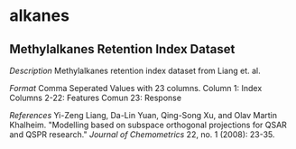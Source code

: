 # alkanes 
## Methylalkanes Retention Index Dataset

*Description*
	Methylalkanes retention index dataset from Liang et. al. 

*Format*
	Comma Seperated Values with 23 columns. 
	Column 1: Index
	Columns 2-22: Features 
	Comun 23: Response 

*References*
	Yi-Zeng Liang, Da-Lin Yuan, Qing-Song Xu, and Olav Martin Khalheim. "Modelling based on subspace orthogonal projections for QSAR and QSPR research." _Journal of Chemometrics_ 22, no. 1 (2008): 23-35. 
